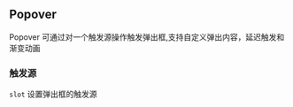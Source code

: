 <div class="demo-header">
<p class="overviewicon">
  <span class="wapi-navigation-steps"/>
</p>

## Popover

<nova-uxlink widget-name="Popover"></nova-uxlink>

Popover 可通过对一个触发源操作触发弹出框,支持自定义弹出内容，延迟触发和渐变动画

</div>

### 触发源

`slot` 设置弹出框的触发源

<nova-demo-view link="popover/trigger-reference.vue"></nova-demo-view>
